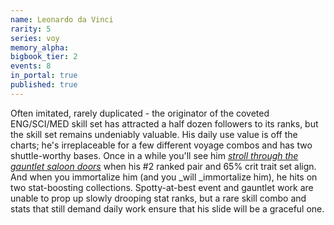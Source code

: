 ```yaml
---
name: Leonardo da Vinci
rarity: 5
series: voy
memory_alpha:
bigbook_tier: 2
events: 8
in_portal: true
published: true
---
```


Often imitated, rarely duplicated - the originator of the coveted ENG/SCI/MED skill set has attracted a half dozen followers to its ranks, but the skill set remains undeniably valuable. His daily use value is off the charts; he's irreplaceable for a few different voyage combos and has two shuttle-worthy bases. Once in a while you'll see him [_stroll through the gauntlet saloon doors_](https://www.youtube.com/watch?v=vgqRis_czYg) when his #2 ranked pair and 65% crit trait set align. And when you immortalize him (and you _will _immortalize him), he hits on two stat-boosting collections. Spotty-at-best event and gauntlet work are unable to prop up slowly drooping stat ranks, but a rare skill combo and stats that still demand daily work ensure that his slide will be a graceful one.
